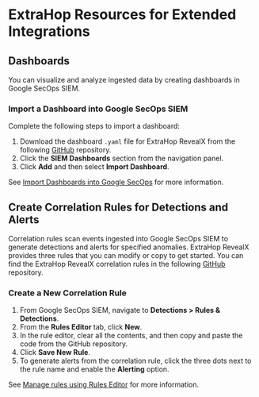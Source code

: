 # ExtraHop Resources for Extended Integrations

## Dashboards

You can visualize and analyze ingested data by creating dashboards in Google SecOps SIEM.

### Import a Dashboard into Google SecOps SIEM

Complete the following steps to import a dashboard:

1. Download the dashboard `.yaml` file for ExtraHop RevealX from the following [GitHub](https://github.com/ExtraHop/extrahop-devrepo/tree/main/Dashboard) repository.
2. Click the **SIEM Dashboards** section from the navigation panel.
3. Click **Add** and then select **Import Dashboard**.

See [Import Dashboards into Google SecOps](https://cloud.google.com/chronicle/docs/reports/import-export-dashboards#import_dashboards) for more information.

## Create Correlation Rules for Detections and Alerts

Correlation rules scan events ingested into Google SecOps SIEM to generate detections and alerts for specified anomalies. ExtraHop RevealX provides three rules that you can modify or copy to get started. You can find the ExtraHop RevealX correlation rules in the following [GitHub](https://github.com/ExtraHop/extrahop-devrepo/tree/main/Correlation%20Rules) repository.

### Create a New Correlation Rule

1. From Google SecOps SIEM, navigate to **Detections > Rules & Detections**.
2. From the **Rules Editor** tab, click **New**.
3. In the rule editor, clear all the contents, and then copy and paste the code from the GitHub repository.
4. Click **Save New Rule**.
5. To generate alerts from the correlation rule, click the three dots next to the rule name and enable the **Alerting** option.

See [Manage rules using Rules Editor](https://cloud.google.com/chronicle/docs/detection/manage-all-rules#:~:text=Click%20New%20in,click%20DISCARD.) for more information.